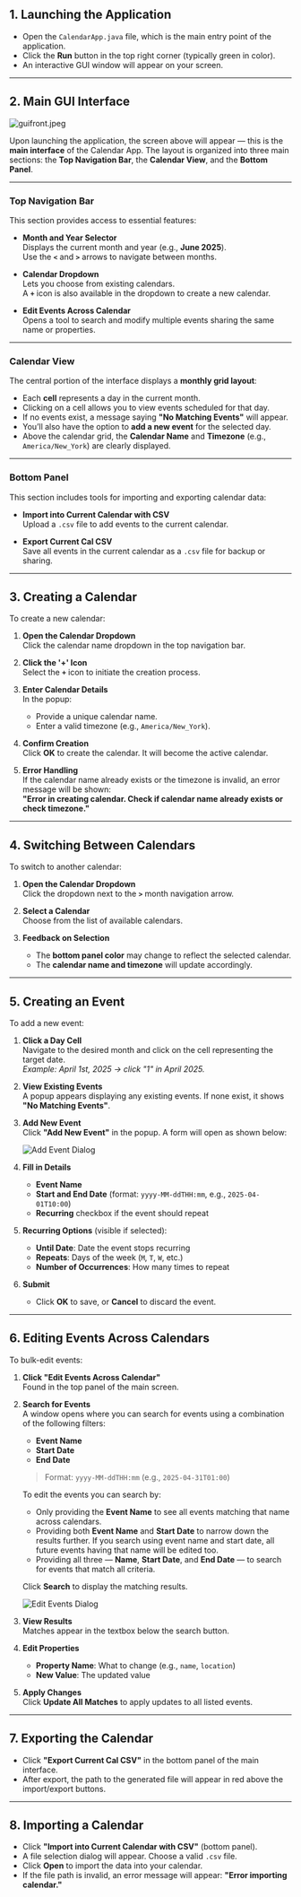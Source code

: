 ## 1. Launching the Application

- Open the `CalendarApp.java` file, which is the main entry point of the application.
- Click the **Run** button in the top right corner (typically green in color).
- An interactive GUI window will appear on your screen.

---

## 2. Main GUI Interface

![guifront.jpeg](guifront.jpeg)

Upon launching the application, the screen above will appear — this is the **main interface** of the Calendar App. The layout is organized into three main sections: the **Top Navigation Bar**, the **Calendar View**, and the **Bottom Panel**.

---

### Top Navigation Bar

This section provides access to essential features:

- **Month and Year Selector**  
  Displays the current month and year (e.g., **June 2025**).  
  Use the **`<`** and **`>`** arrows to navigate between months.

- **Calendar Dropdown**  
  Lets you choose from existing calendars.  
  A **`+`** icon is also available in the dropdown to create a new calendar.

- **Edit Events Across Calendar**  
  Opens a tool to search and modify multiple events sharing the same name or properties.

---

### Calendar View

The central portion of the interface displays a **monthly grid layout**:

- Each **cell** represents a day in the current month.
- Clicking on a cell allows you to view events scheduled for that day.
- If no events exist, a message saying **"No Matching Events"** will appear.
- You’ll also have the option to **add a new event** for the selected day.
- Above the calendar grid, the **Calendar Name** and **Timezone** (e.g., `America/New_York`) are clearly displayed.

---

### Bottom Panel

This section includes tools for importing and exporting calendar data:

- **Import into Current Calendar with CSV**  
  Upload a `.csv` file to add events to the current calendar.

- **Export Current Cal CSV**  
  Save all events in the current calendar as a `.csv` file for backup or sharing.

---

## 3. Creating a Calendar

To create a new calendar:

1. **Open the Calendar Dropdown**  
   Click the calendar name dropdown in the top navigation bar.

2. **Click the '+' Icon**  
   Select the **`+`** icon to initiate the creation process.

3. **Enter Calendar Details**  
   In the popup:
   - Provide a unique calendar name.
   - Enter a valid timezone (e.g., `America/New_York`).

4. **Confirm Creation**  
   Click **OK** to create the calendar. It will become the active calendar.

5. **Error Handling**  
   If the calendar name already exists or the timezone is invalid, an error message will be shown:  
   **"Error in creating calendar. Check if calendar name already exists or check timezone."**

---

## 4. Switching Between Calendars

To switch to another calendar:

1. **Open the Calendar Dropdown**  
   Click the dropdown next to the **`>`** month navigation arrow.

2. **Select a Calendar**  
   Choose from the list of available calendars.

3. **Feedback on Selection**  
   - The **bottom panel color** may change to reflect the selected calendar.
   - The **calendar name and timezone** will update accordingly.

---

## 5. Creating an Event

To add a new event:

1. **Click a Day Cell**  
   Navigate to the desired month and click on the cell representing the target date.  
   _Example: April 1st, 2025 → click "1" in April 2025._

2. **View Existing Events**  
   A popup appears displaying any existing events. If none exist, it shows **"No Matching Events"**.

3. **Add New Event**  
   Click **"Add New Event"** in the popup. A form will open as shown below:

    ![Add Event Dialog](create_event_pop_ip.png)

4. **Fill in Details**
   - **Event Name**
   - **Start and End Date** (format: `yyyy-MM-ddTHH:mm`, e.g., `2025-04-01T10:00`)
   - **Recurring** checkbox if the event should repeat

5. **Recurring Options** (visible if selected):
   - **Until Date**: Date the event stops recurring
   - **Repeats**: Days of the week (`M`, `T`, `W`, etc.)
   - **Number of Occurrences**: How many times to repeat

6. **Submit**
   - Click **OK** to save, or **Cancel** to discard the event.

---

## 6. Editing Events Across Calendars

To bulk-edit events:

1. **Click "Edit Events Across Calendar"**  
   Found in the top panel of the main screen.

2. **Search for Events**  
   A window opens where you can search for events using a combination of the following filters:

   - **Event Name**
   - **Start Date**
   - **End Date**  
   > Format: `yyyy-MM-ddTHH:mm` (e.g., `2025-04-31T01:00`)

   To edit the events you can search by:
   - Only providing the **Event Name** to see all events matching that name across calendars.
   - Providing both **Event Name** and **Start Date** to narrow down the results further. If you search using event name and start date, all future events having that name will be edited too.
   - Providing all three — **Name**, **Start Date**, and **End Date** — to search for events that match all criteria.

   Click **Search** to display the matching results.

   ![Edit Events Dialog](image.png)

3. **View Results**  
   Matches appear in the textbox below the search button.

4. **Edit Properties**  
   - **Property Name**: What to change (e.g., `name`, `location`)
   - **New Value**: The updated value

5. **Apply Changes**  
   Click **Update All Matches** to apply updates to all listed events.

---

## 7. Exporting the Calendar

- Click **"Export Current Cal CSV"** in the bottom panel of the main interface.
- After export, the path to the generated file will appear in red above the import/export buttons.

---

## 8. Importing a Calendar

- Click **"Import into Current Calendar with CSV"** (bottom panel).
- A file selection dialog will appear. Choose a valid `.csv` file.
- Click **Open** to import the data into your calendar.
- If the file path is invalid, an error message will appear: **"Error importing calendar."**
